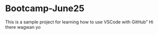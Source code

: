 # Bootcamp-June25
This is a sample project for learning how to use VSCode with GitHub”
Hi there
wagwan yo